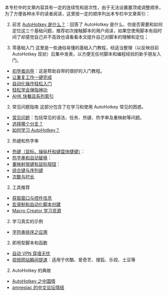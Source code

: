 本专栏中的文章内容具有一定的连续性和层次性，由于无法设置置顶或调整顺序，为了方便各种水平的读者阅读，这里按一定的顺序列出本专栏中文章索引：

2. 前言
[AutoHotkey 是什么？](http://jianshu.io/p/0a49edf4c699)：回答了 AutoHotkey 是什么、你是否需要和如何定位这三个基础问题，推荐初次接触脚本的用户阅读，如果您使用脚本有段时间了却感觉自己并不高效也请看看本文提升自己对脚本的理解和定位；

2. 零基础入门
这里是一些通俗易懂的基础入门教程，经适当整理（以反映目前 AutoHotkey 现状）后集中发表，以方便无任何脚本和编程经验的新手朋友入门。
 * [初学者向导](http://ahkcn.github.io/docs/Tutorial.htm)：这是帮助自带的很好的入门教程。
 * [让重复工作一键完成](http://jianshu.io/p/fd5d269f77cf)
 * [自动化操作轻松入门](http://jianshu.io/p/5841065a4d11)
 * [轻松学会弹指神功](http://jianshu.io/p/f80832436433)
 * [AHK 快餐店系列索引](http://jianshu.io/p/f2638a90d105)

2. 常见问题指南
这部分包含了在学习和使用 AutoHotkey 常见的困惑。
 * [常见问题](http://ahkcn.github.io/docs/FAQ.htm)：包括常见的语法、任务、热键、热字串及重映射等问题。
 * [选择哪个分支？](http://jianshu.io/p/7a7a82316f0f)
 * [如何学习 AutoHotkey？](http://jianshu.io/p/43d87fc7f110)

2. 热键和热字串
 * [热键（鼠标、操纵杆和键盘快捷键）](http://ahkcn.github.io/docs/Hotkeys.htm)：
 * [热字串和自动替换](http://ahkcn.github.io/docs/Hotstrings.htm)：
 * [重映射按键和鼠标按钮](http://ahkcn.github.io/docs/misc/Remap.htm)：
 * [组合键与序列键](http://jianshu.io/p/84f00e7890a5)
 * [次数与时长](http://jianshu.io/p/aa1dc3c4673a)

2. 工具推荐
 * [获取窗口与控件信息](http://jianshu.io/p/dd87225cc927)
 * [宏录制和自动化脚本创建](http://jianshu.io/p/3f7ebfd9da4a)
 * [Macro Creator 学习资源](http://jianshu.io/p/d9f8a6f281e2)

2. 学习真实的示例
 * [字符串排序之应用](http://jianshu.io/p/5b8aeac58583)

2. 即用型脚本和函数
 * [自动 VPN 穿墙无忧](http://jianshu.io/p/2431d0911e58)
 * [视频网站瞬间提速](http://jianshu.io/p/95fafaead822)：适用于优酷、爱奇艺、搜狐、乐视、土豆等

2. AutoHotkey 的典故
 * [AutoHotkey 之中国情](http://jianshu.io/p/71193168b8c9)
 * [amnesiac 的中文论坛情结](http://jianshu.io/p/07f68d62d3ba)


